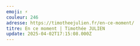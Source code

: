 ```yaml
---
emoji: ⚡️
couleur: 246
adresse: https://timotheejulien.fr/en-ce-moment/
titre: En ce moment | Timothée JULIEN
update: 2025-04-02T17:15:08.000Z
---
```

